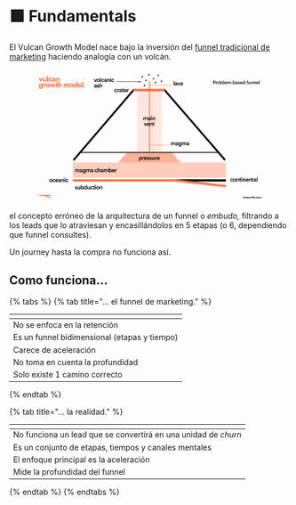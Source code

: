 # 🟧 Fundamentals

El Vulcan Growth Model nace bajo la inversión del [funnel tradicional de marketing](marketing-funnel.md) haciendo analogía con un volcán.

<figure><img src="../.gitbook/assets/Frame 5.png" alt=""><figcaption></figcaption></figure>

el concepto erróneo de la arquitectura de un funnel o _embudo,_ filtrando a los leads que lo atraviesan y encasillándolos en 5 etapas (o 6, dependiendo que funnel consultes).&#x20;

Un journey hasta la compra no funciona así.

## Como funciona...

{% tabs %}
{% tab title="... el funnel de marketing." %}
<table data-view="cards"><thead><tr><th></th></tr></thead><tbody><tr><td>No se enfoca en la retención</td></tr><tr><td>Es un funnel bidimensional (etapas y tiempo)</td></tr><tr><td>Carece de aceleración</td></tr><tr><td>No toma en cuenta la profundidad</td></tr><tr><td>Solo existe 1 camino correcto</td></tr></tbody></table>
{% endtab %}

{% tab title="... la realidad." %}
<table data-view="cards"><thead><tr><th></th></tr></thead><tbody><tr><td>No funciona un lead que se convertirá en una unidad de <em>churn</em></td></tr><tr><td>Es un conjunto de etapas, tiempos y canales mentales</td></tr><tr><td>El enfoque principal es la aceleración</td></tr><tr><td>Mide la profundidad del funnel</td></tr></tbody></table>
{% endtab %}
{% endtabs %}

